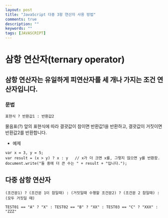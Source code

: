 ```yaml
---
layout: post
title: "JavaScript 다중 3항 연산자 사용 방법"
comments: true
description: ""
keywords: ""
tags: [JAVASCRIPT]
---
```


# 삼항 연산자(ternary operator)

## 삼항 연산자는 유일하게 피연산자를 세 개나 가지는 조건 연산자입니다.

 
### 문법
```
표현식 ? 반환값1 : 반환값2
```
 
물음표(?) 앞의 표현식에 따라 결괏값이 참이면 반환값1을 반환하고, 결괏값이 거짓이면 반환값2를 반환합니다.

- 예제

```
var x = 3, y = 5;
var result = (x > y) ? x : y   // x가 더 크면 x를, 그렇지 않으면 y를 반환함.
document.write("둘 중에 더 큰 수는 " + result + "입니다.");
```


## 다중 삼항 연산자 
```
(조건문1) ? (조건문 1이 참일때) : (거짓일때 수행할 조건문2) ? (조건문 2 참일때) : (모두 거짓일 때)

TEST01 == "A" ? "X" : TEST02 == "B" ? "XX" : TEST03 == "C" ? "XXX" : "ZZZ"
```




